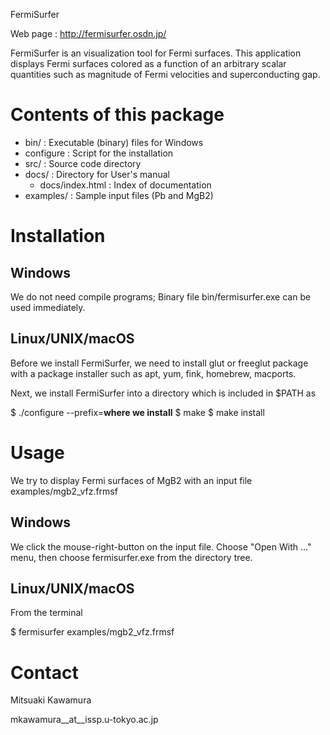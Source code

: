 FermiSurfer

Web page : http://fermisurfer.osdn.jp/

FermiSurfer is an visualization tool for Fermi surfaces.
This application displays Fermi surfaces colored as a function of an arbitrary
scalar quantities such as magnitude of Fermi velocities and superconducting gap.

# Contents of this package

 * bin/ : Executable (binary) files for Windows
 * configure : Script for the installation
 * src/ : Source code directory
 * docs/ : Directory for User's manual
   * docs/index.html : Index of documentation
 * examples/ : Sample input files (Pb and MgB2)

# Installation

## Windows

We do not need compile programs;
Binary file bin/fermisurfer.exe can be used immediately.

## Linux/UNIX/macOS

Before we install FermiSurfer, we need to install glut or freeglut package
with a package installer such as apt, yum, fink, homebrew, macports.

Next, we install FermiSurfer into a directory which is included in $PATH as

$ ./configure --prefix=**where we install**
$ make
$ make install

# Usage

We try to display Fermi surfaces of MgB2 with an input file examples/mgb2_vfz.frmsf

## Windows

We click the mouse-right-button on the input file. Choose "Open With ..." menu,
then choose fermisurfer.exe from the directory tree.

## Linux/UNIX/macOS

From the terminal

$ fermisurfer examples/mgb2_vfz.frmsf

# Contact

Mitsuaki Kawamura

mkawamura__at__issp.u-tokyo.ac.jp
